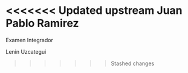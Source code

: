 <<<<<<< Updated upstream
Juan Pablo Ramirez
=======
Examen Integrador

Lenin Uzcategui
>>>>>>> Stashed changes
